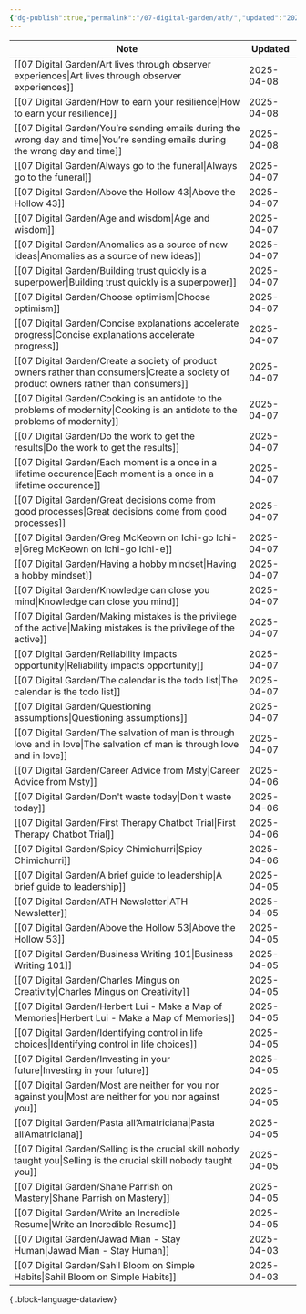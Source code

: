 ```yaml
---
{"dg-publish":true,"permalink":"/07-digital-garden/ath/","updated":"2025-04-05T14:13:56.630-07:00"}
---
```



| Note                                                                                                                                        | Updated    |
| ------------------------------------------------------------------------------------------------------------------------------------------- | ---------- |
| [[07 Digital Garden/Art lives through observer experiences\|Art lives through observer experiences]]                                     | 2025-04-08 |
| [[07 Digital Garden/How to earn your resilience\|How to earn your resilience]]                                                           | 2025-04-08 |
| [[07 Digital Garden/You’re sending emails during the wrong day and time\|You’re sending emails during the wrong day and time]]           | 2025-04-08 |
| [[07 Digital Garden/Always go to the funeral\|Always go to the funeral]]                                                                 | 2025-04-07 |
| [[07 Digital Garden/Above the Hollow 43\|Above the Hollow 43]]                                                                           | 2025-04-07 |
| [[07 Digital Garden/Age and wisdom\|Age and wisdom]]                                                                                     | 2025-04-07 |
| [[07 Digital Garden/Anomalies as a source of new ideas\|Anomalies as a source of new ideas]]                                             | 2025-04-07 |
| [[07 Digital Garden/Building trust quickly is a superpower\|Building trust quickly is a superpower]]                                     | 2025-04-07 |
| [[07 Digital Garden/Choose optimism\|Choose optimism]]                                                                                   | 2025-04-07 |
| [[07 Digital Garden/Concise explanations accelerate progress\|Concise explanations accelerate progress]]                                 | 2025-04-07 |
| [[07 Digital Garden/Create a society of product owners rather than consumers\|Create a society of product owners rather than consumers]] | 2025-04-07 |
| [[07 Digital Garden/Cooking is an antidote to the problems of modernity\|Cooking is an antidote to the problems of modernity]]           | 2025-04-07 |
| [[07 Digital Garden/Do the work to get the results\|Do the work to get the results]]                                                     | 2025-04-07 |
| [[07 Digital Garden/Each moment is a once in a lifetime occurence\|Each moment is a once in a lifetime occurence]]                       | 2025-04-07 |
| [[07 Digital Garden/Great decisions come from good processes\|Great decisions come from good processes]]                                 | 2025-04-07 |
| [[07 Digital Garden/Greg McKeown on Ichi-go Ichi-e\|Greg McKeown on Ichi-go Ichi-e]]                                                     | 2025-04-07 |
| [[07 Digital Garden/Having a hobby mindset\|Having a hobby mindset]]                                                                     | 2025-04-07 |
| [[07 Digital Garden/Knowledge can close you mind\|Knowledge can close you mind]]                                                         | 2025-04-07 |
| [[07 Digital Garden/Making mistakes is the privilege of the active\|Making mistakes is the privilege of the active]]                     | 2025-04-07 |
| [[07 Digital Garden/Reliability impacts opportunity\|Reliability impacts opportunity]]                                                   | 2025-04-07 |
| [[07 Digital Garden/The calendar is the todo list\|The calendar is the todo list]]                                                       | 2025-04-07 |
| [[07 Digital Garden/Questioning assumptions\|Questioning assumptions]]                                                                   | 2025-04-07 |
| [[07 Digital Garden/The salvation of man is through love and in love\|The salvation of man is through love and in love]]                 | 2025-04-07 |
| [[07 Digital Garden/Career Advice from Msty\|Career Advice from Msty]]                                                                   | 2025-04-06 |
| [[07 Digital Garden/Don't waste today\|Don't waste today]]                                                                               | 2025-04-06 |
| [[07 Digital Garden/First Therapy Chatbot Trial\|First Therapy Chatbot Trial]]                                                           | 2025-04-06 |
| [[07 Digital Garden/Spicy Chimichurri\|Spicy Chimichurri]]                                                                               | 2025-04-06 |
| [[07 Digital Garden/A brief guide to leadership\|A brief guide to leadership]]                                                           | 2025-04-05 |
| [[07 Digital Garden/ATH Newsletter\|ATH Newsletter]]                                                                                     | 2025-04-05 |
| [[07 Digital Garden/Above the Hollow 53\|Above the Hollow 53]]                                                                           | 2025-04-05 |
| [[07 Digital Garden/Business Writing 101\|Business Writing 101]]                                                                         | 2025-04-05 |
| [[07 Digital Garden/Charles Mingus on Creativity\|Charles Mingus on Creativity]]                                                         | 2025-04-05 |
| [[07 Digital Garden/Herbert Lui - Make a Map of Memories\|Herbert Lui - Make a Map of Memories]]                                         | 2025-04-05 |
| [[07 Digital Garden/Identifying control in life choices\|Identifying control in life choices]]                                           | 2025-04-05 |
| [[07 Digital Garden/Investing in your future\|Investing in your future]]                                                                 | 2025-04-05 |
| [[07 Digital Garden/Most are neither for you nor against you\|Most are neither for you nor against you]]                                 | 2025-04-05 |
| [[07 Digital Garden/Pasta all’Amatriciana\|Pasta all’Amatriciana]]                                                                       | 2025-04-05 |
| [[07 Digital Garden/Selling is the crucial skill nobody taught you\|Selling is the crucial skill nobody taught you]]                     | 2025-04-05 |
| [[07 Digital Garden/Shane Parrish on Mastery\|Shane Parrish on Mastery]]                                                                 | 2025-04-05 |
| [[07 Digital Garden/Write an Incredible Resume\|Write an Incredible Resume]]                                                             | 2025-04-05 |
| [[07 Digital Garden/Jawad Mian - Stay Human\|Jawad Mian - Stay Human]]                                                                   | 2025-04-03 |
| [[07 Digital Garden/Sahil Bloom on Simple Habits\|Sahil Bloom on Simple Habits]]                                                         | 2025-04-03 |

{ .block-language-dataview}
